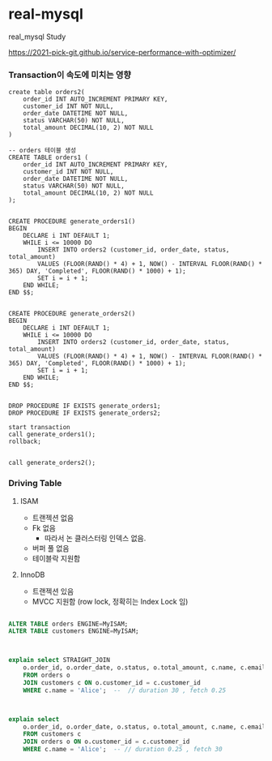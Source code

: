 # real-mysql

real_mysql Study

https://2021-pick-git.github.io/service-performance-with-optimizer/

### Transaction이 속도에 미치는 영향

```
create table orders2(
    order_id INT AUTO_INCREMENT PRIMARY KEY,
    customer_id INT NOT NULL,
    order_date DATETIME NOT NULL,
    status VARCHAR(50) NOT NULL,
    total_amount DECIMAL(10, 2) NOT NULL
)

-- orders 테이블 생성
CREATE TABLE orders1 (
    order_id INT AUTO_INCREMENT PRIMARY KEY,
    customer_id INT NOT NULL,
    order_date DATETIME NOT NULL,
    status VARCHAR(50) NOT NULL,
    total_amount DECIMAL(10, 2) NOT NULL
);


CREATE PROCEDURE generate_orders1()
BEGIN
    DECLARE i INT DEFAULT 1;
    WHILE i <= 10000 DO
        INSERT INTO orders2 (customer_id, order_date, status, total_amount)
        VALUES (FLOOR(RAND() * 4) + 1, NOW() - INTERVAL FLOOR(RAND() * 365) DAY, 'Completed', FLOOR(RAND() * 1000) + 1);
        SET i = i + 1;
    END WHILE;
END $$;


CREATE PROCEDURE generate_orders2()
BEGIN
    DECLARE i INT DEFAULT 1;
    WHILE i <= 10000 DO
        INSERT INTO orders2 (customer_id, order_date, status, total_amount)
        VALUES (FLOOR(RAND() * 4) + 1, NOW() - INTERVAL FLOOR(RAND() * 365) DAY, 'Completed', FLOOR(RAND() * 1000) + 1);
        SET i = i + 1;
    END WHILE;
END $$;


DROP PROCEDURE IF EXISTS generate_orders1;
DROP PROCEDURE IF EXISTS generate_orders2;

start transaction
call generate_orders1();
rollback;


call generate_orders2();

```

### Driving Table

1. ISAM

    - 트랜젝션 없음
    - Fk 없음
        - 따라서 논 클러스터링 인덱스 없음.
    - 버퍼 풀 없음
    - 테이블락 지원함

2. InnoDB
    - 트랜젝션 있음
    - MVCC 지원함 (row lock, 정확히는 Index Lock 임)

```sql

ALTER TABLE orders ENGINE=MyISAM;
ALTER TABLE customers ENGINE=MyISAM;



explain select STRAIGHT_JOIN
    o.order_id, o.order_date, o.status, o.total_amount, c.name, c.email
	FROM orders o
	JOIN customers c ON o.customer_id = c.customer_id
	WHERE c.name = 'Alice';  --  // duration 30 , fetch 0.25



explain select
    o.order_id, o.order_date, o.status, o.total_amount, c.name, c.email
	FROM customers c
	JOIN orders o ON o.customer_id = c.customer_id
	WHERE c.name = 'Alice';  -- // duration 0.25 , fetch 30

```
